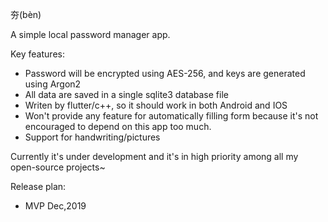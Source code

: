 夯(bèn) 

A simple local password manager app.

Key features:

* Password will be encrypted using AES-256, and keys are generated using Argon2
* All data are saved in a single sqlite3 database file
* Writen by flutter/c++, so it should work in both Android and IOS
* Won't provide any feature for automatically filling form because it's not encouraged to depend on this app too much.
* Support for handwriting/pictures


Currently it's under development and it's in high priority among all my open-source projects~ 

Release plan:

* MVP Dec,2019
